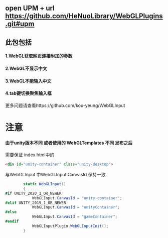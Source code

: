 ## open UPM + url https://github.com/HeNuoLibrary/WebGLPlugins.git#upm 

## 此包包括 

#### 1.WebGL获取网页连接附加的参数

#### 2.WebGL不显示中文

#### 3.WebGL不能输入中文

#### 4.tab键切换聚焦输入框

更多问题请查看https://github.com/kou-yeung/WebGLInput

# 注意

#### 由于unity版本不同  或者使用的 WebGLTemplates 不同 发布之后 

需要保证 index.html中的

```html
<div id="unity-container" class="unity-desktop">
```

与WebGLInput 中WebGLInput.CanvasId 保持一致

```csharp
        static WebGLInput()
        {
#if UNITY_2020_1_OR_NEWER
            WebGLInput.CanvasId = "unity-container";
#elif UNITY_2019_1_OR_NEWER
            WebGLInput.CanvasId = "unityContainer";
#else
            WebGLInput.CanvasId = "gameContainer";
#endif
            WebGLInputPlugin.WebGLInputInit();
        }
```
